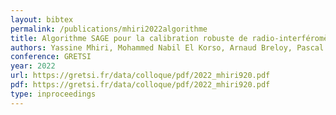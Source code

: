 ```yaml
---
layout: bibtex
permalink: /publications/mhiri2022algorithme
title: Algorithme SAGE pour la calibration robuste de radio-interféromètres en présence d'interférences
authors: Yassine Mhiri, Mohammed Nabil El Korso, Arnaud Breloy, Pascal Larzabal
conference: GRETSI
year: 2022
url: https://gretsi.fr/data/colloque/pdf/2022_mhiri920.pdf
pdf: https://gretsi.fr/data/colloque/pdf/2022_mhiri920.pdf
type: inproceedings
---
```

